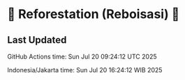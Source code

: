 
# 🌳 Reforestation (Reboisasi) 🌲

## Last Updated

GitHub Actions time: Sun Jul 20 09:24:12 UTC 2025

Indonesia/Jakarta time: Sun Jul 20 16:24:12 WIB 2025
